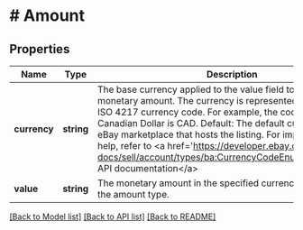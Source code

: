 # # Amount

## Properties

Name | Type | Description | Notes
------------ | ------------- | ------------- | -------------
**currency** | **string** | The base currency applied to the value field to establish a monetary amount. The currency is represented as a 3-letter ISO 4217 currency code. For example, the code for the Canadian Dollar is CAD. Default: The default currency of the eBay marketplace that hosts the listing. For implementation help, refer to &lt;a href&#x3D;&#39;https://developer.ebay.com/api-docs/sell/account/types/ba:CurrencyCodeEnum&#39;&gt;eBay API documentation&lt;/a&gt; | [optional]
**value** | **string** | The monetary amount in the specified currency. Required in the amount type. | [optional]

[[Back to Model list]](../../README.md#models) [[Back to API list]](../../README.md#endpoints) [[Back to README]](../../README.md)
